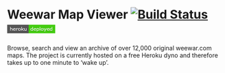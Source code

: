 # Weewar Map Viewer  [![Build Status](https://travis-ci.org/JafarSadik/weewar-map-viewer.svg?branch=master)](https://travis-ci.org/JafarSadik/weewar-map-viewer) [![Heroku](bin/readme/heroku-badge.herokuapp.png)](https://weemaps.herokuapp.com)

Browse, search and view an archive of over 12,000 original weewar.com maps. The project is currently hosted on a free Heroku dyno and therefore takes up to one minute to ‘wake up’.
